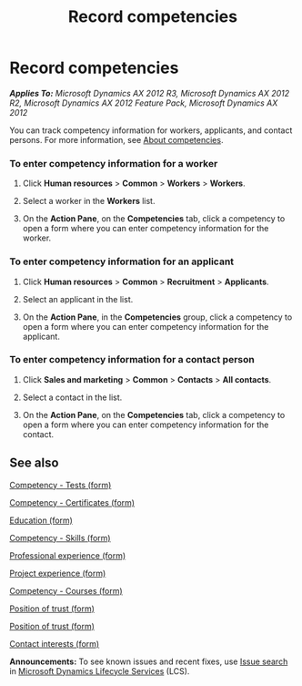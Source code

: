 ﻿---
title: Record competencies
TOCTitle: Record competencies
ms:assetid: 4ac9e6aa-214e-488e-8da5-41b23657a334
ms:mtpsurl: https://technet.microsoft.com/en-us/library/Aa497012(v=AX.60)
ms:contentKeyID: 50619129
ms.date: 04/18/2014
mtps_version: v=AX.60
f1_keywords:
- resume
- competencies
- abiltities
- employee certificates
- qualities
- Employee education
- skills
- employee competencies
---

# Record competencies 


_**Applies To:** Microsoft Dynamics AX 2012 R3, Microsoft Dynamics AX 2012 R2, Microsoft Dynamics AX 2012 Feature Pack, Microsoft Dynamics AX 2012_

You can track competency information for workers, applicants, and contact persons. For more information, see [About competencies](about-competencies.md).

### To enter competency information for a worker

1.  Click **Human resources** \> **Common** \> **Workers** \> **Workers**.

2.  Select a worker in the **Workers** list.

3.  On the **Action Pane**, on the **Competencies** tab, click a competency to open a form where you can enter competency information for the worker.

### To enter competency information for an applicant

1.  Click **Human resources** \> **Common** \> **Recruitment** \> **Applicants**.

2.  Select an applicant in the list.

3.  On the **Action Pane**, in the **Competencies** group, click a competency to open a form where you can enter competency information for the applicant.

### To enter competency information for a contact person

1.  Click **Sales and marketing** \> **Common** \> **Contacts** \> **All contacts**.

2.  Select a contact in the list.

3.  On the **Action Pane**, on the **Competencies** tab, click a competency to open a form where you can enter competency information for the contact.

## See also

[Competency - Tests (form)](https://technet.microsoft.com/en-us/library/jj729770\(v=ax.60\))

[Competency - Certificates (form)](https://technet.microsoft.com/en-us/library/aa552531\(v=ax.60\))

[Education (form)](https://technet.microsoft.com/en-us/library/aa616828\(v=ax.60\))

[Competency - Skills (form)](https://technet.microsoft.com/en-us/library/aa616428\(v=ax.60\))

[Professional experience (form)](https://technet.microsoft.com/en-us/library/aa550286\(v=ax.60\))

[Project experience (form)](https://technet.microsoft.com/en-us/library/aa575899\(v=ax.60\))

[Competency - Courses (form)](https://technet.microsoft.com/en-us/library/aa586737\(v=ax.60\))

[Position of trust (form)](https://technet.microsoft.com/en-us/library/aa591442\(v=ax.60\))

[Position of trust (form)](https://technet.microsoft.com/en-us/library/aa591442\(v=ax.60\))

[Contact interests (form)](https://technet.microsoft.com/en-us/library/aa554489\(v=ax.60\))

  
**Announcements:** To see known issues and recent fixes, use [Issue search](http://go.microsoft.com/fwlink/?linkid=389258) in [Microsoft Dynamics Lifecycle Services](http://go.microsoft.com/fwlink/?linkid=306505) (LCS).

